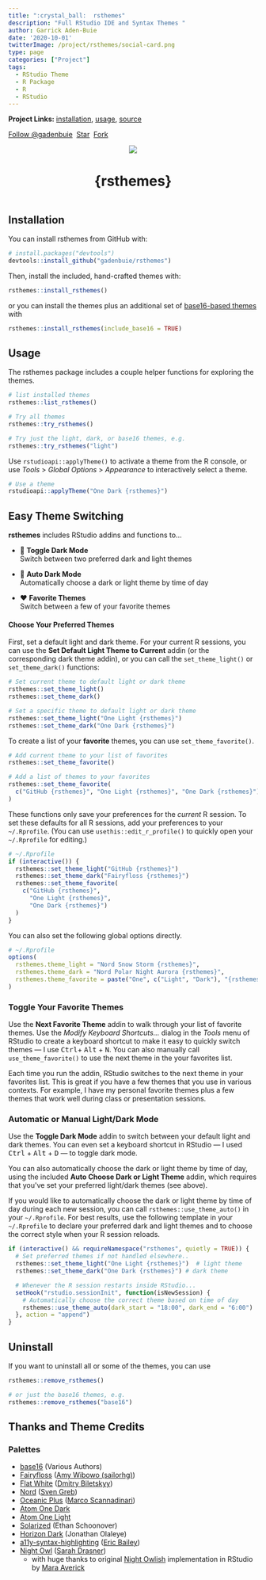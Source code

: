 ```yaml
---
title: ":crystal_ball:  rsthemes"
description: "Full RStudio IDE and Syntax Themes "
author: Garrick Aden-Buie
date: '2020-10-01'
twitterImage: /project/rsthemes/social-card.png
type: page
categories: ["Project"]
tags:
  - RStudio Theme
  - R Package
  - R
  - RStudio
---
```


[gh]: https://github.com/gadenbuie/rsthemes

**Project Links:** [installation](#installation), [usage](#usage), [source][gh]

<!-- https://buttons.github.io/ -->
<a class="github-button" href="https://github.com/gadenbuie" data-show-count="true" aria-label="Follow @gadenbuie on GitHub">Follow @gadenbuie</a>&nbsp;
<a class="github-button" href="https://github.com/gadenbuie/rsthemes" data-icon="octicon-star" data-show-count="true" aria-label="Star gadenbuie/rsthemes on GitHub">Star</a>&nbsp;
<a class="github-button" href="https://github.com/gadenbuie/rsthemes/fork" data-icon="octicon-repo-forked" data-show-count="true" aria-label="Fork gadenbuie/rsthemes on GitHub">Fork</a>

<p align=center>
  <img src="https://raw.githubusercontent.com/gadenbuie/rsthemes/assets/rsthemes.gif">
  <h1 align="center">{rsthemes}</h1>
</p>



<style type="text/css">
#rsthemes-list ul {
  padding-left: 0;
  display: grid;
  grid-template-columns: repeat(3, 1fr);
  align-items: end;
  grid-gap: 0.66em;
}

@media screen and (max-width: 400px) {
  #rsthemes-list ul {
    grid-template-columns: repeat(2, 1fr);
    font-size: 12px;
  }
}

#rsthemes-list li {
  list-style: none;
  position: relative;
}

#rsthemes-list .rstheme-name {
  font-size: 1.1em;
  margin-top: 0;
  padding-right: 50px;
  position: relative;
}

#rsthemes-list .style {
  position: absolute;
  bottom: 0;
  right: 0;
  color: var(--text-mild);
}

#rsthemes-buttons {
  margin-left: auto;
  margin-right: auto;
  width: max-content;
}

#rsthemes-buttons button {
  color: var(--text-dark);
  border-color: var(--primary-dark);
  display: inline-block;
  font-size: 1em;
  padding: 10px;
  padding-left: 35px;
  padding-right: 20px;
  margin-bottom: 1.5em;
  text-decoration: none;
  border-radius: 4px;
  break-inside: avoid;
  white-space: nowrap;
  position: relative;
  text-align: left;
}

#rsthemes-buttons button + button {
  margin-left: 10px;
}

#rsthemes-buttons button:hover,
#rsthemes-buttons button:active,
#rsthemes-buttons button:focus{
  background: var(--text-dark);
  border-color: var(--text-dark);
  color: var(--text-lightest);
}

#rsthemes-buttons .rsthemes-button-active,
#rsthemes-buttons .rsthemes-button-active:hover {
  background: var(--primary-light);
  color: var(--text-lightest);
  border-color: var(--primary-light);
}

#rsthemes-buttons button.rsthemes-button-active::before {
  content: '\2713';
  position: absolute;
  left: 10px;
}
</style>

<script src="//cdnjs.cloudflare.com/ajax/libs/list.js/1.5.0/list.min.js"></script>

<div id="rsthemes-buttons" style="display:none;">
<button class="rsthemes-button-active" id="rsthemes-light" value="rsthemes-is-light">Light</button>
<button class="rsthemes-button-active" id="rsthemes-dark" value="rsthemes-is-dark">Dark</button>
<button id="rsthemes-base16" value="rsthemes-is-base16">Base 16</button>
</div>

<div id="rsthemes-list"><ul class="list"></ul></div>

<script type="text/javascript">
const rsthemesOpts = {
  valueNames: [
    'name',
    'style',
    { name: 'image', attr: 'src' },
    { name: 'imageLink', attr: 'href' }
  ],
  // <a href="{url}" data-featherlight="image">
  item: `<li>
    <div class="rstheme-name"><span class="name"></span><div class="style"></div></div>
    
    <div class="rstheme-image"><a class="imageLink" data-featherlight="image" href="#"><img class="image" src="#" /></a></div>
    </li>`
}

let rsthemesList = undefined
const btns = document.getElementById('rsthemes-buttons')

function filterRsthemesList() {
  if (typeof rsthemesList === 'undefined') return;
  let btn = btns.querySelectorAll('button')
  const state = {
    light: btn[0].classList.contains('rsthemes-button-active'),
    dark: btn[1].classList.contains('rsthemes-button-active'),
    base16: btn[2].classList.contains('rsthemes-button-active')
  }
  rsthemesList.filter(function(item) {
    const value = item.values()
    if (value.isBase16 && !state.base16) {
      return false
    }
    if (!state.light && !state.dark) {
      return true
    }
    if (value.isDark && state.dark) {
      return true
    }
    if (!value.isDark && state.light) {
      return true
    }
    return false
  })
}

const rsthemes = fetch("https://raw.githubusercontent.com/gadenbuie/rsthemes/assets/rsthemes.json")
  .then(response => response.json())
  .then(json => {
    json = json.map(t => {
      t.imageLink = t.image
      t.style = t.isDark ? 'Dark' : 'Light'
      t.name = t.name.replace(' {rsthemes}', '')
      return t
    }).
    sort(t => t.isBase16 ? 1 : -1)
    
    rsthemesList = new List('rsthemes-list', rsthemesOpts, json)
    btns.style.display = 'block'
    filterRsthemesList()
  })
  
btns.querySelectorAll('button').forEach(function(btn) {
  btn.addEventListener('click', function() {
    btn.classList.toggle('rsthemes-button-active')
    filterRsthemesList()
  })
})
</script>


## Installation


You can install rsthemes from GitHub with:

``` r
# install.packages("devtools")
devtools::install_github("gadenbuie/rsthemes")
```

Then, install the included, hand-crafted themes with:

``` r
rsthemes::install_rsthemes()
```

or you can install the themes plus an additional set of [base16-based themes](https://github.com/chriskempson/base16) with

``` r
rsthemes::install_rsthemes(include_base16 = TRUE)
```

## Usage


The rsthemes package includes a couple helper functions for exploring the themes.

``` r
# list installed themes
rsthemes::list_rsthemes()

# Try all themes
rsthemes::try_rsthemes()

# Try just the light, dark, or base16 themes, e.g.
rsthemes::try_rsthemes("light")
```

Use `rstudioapi::applyTheme()` to activate a theme from the R console, or use *Tools* > *Global Options* > *Appearance* to interactively select a theme. 

``` r
# Use a theme
rstudioapi::applyTheme("One Dark {rsthemes}")
```

## Easy Theme Switching


**rsthemes** includes RStudio addins and functions to... <a name="automatic--light-and--dark-mode"></a>

- &#x1F305; **Toggle Dark Mode**<br>Switch between two preferred dark and light themes

- &#x1F303; **Auto Dark Mode**<br>Automatically choose a dark or light theme by time of day

- &#x2764;&#xFE0F; **Favorite Themes**<br>Switch between a few of your favorite themes

#### Choose Your Preferred Themes

First, set a default light and dark theme. For your current R sessions, you can use the **Set Default Light Theme to Current** addin (or the corresponding dark theme addin), or you can call the `set_theme_light()` or `set_theme_dark()` functions:

``` r
# Set current theme to default light or dark theme
rsthemes::set_theme_light()
rsthemes::set_theme_dark()

# Set a specific theme to default light or dark theme
rsthemes::set_theme_light("One Light {rsthemes}")
rsthemes::set_theme_dark("One Dark {rsthemes}")
```

To create a list of your **favorite** themes, you can use `set_theme_favorite()`.

```r
# Add current theme to your list of favorites
rsthemes::set_theme_favorite()

# Add a list of themes to your favorites
rsthemes::set_theme_favorite(
  c("GitHub {rsthemes}", "One Light {rsthemes}", "One Dark {rsthemes}")
)
```

These functions only save your preferences for the _current_ R session. To set these defaults for all R sessions, add your preferences to your `~/.Rprofile`. (You can use `usethis::edit_r_profile()` to quickly open your `~/.Rprofile` for editing.)

```r
# ~/.Rprofile
if (interactive()) {
  rsthemes::set_theme_light("GitHub {rsthemes}")
  rsthemes::set_theme_dark("Fairyfloss {rsthemes}")
  rsthemes::set_theme_favorite(
    c("GitHub {rsthemes}", 
      "One Light {rsthemes}", 
      "One Dark {rsthemes}")
  )
}
```

You can also set the following global options directly.

```r
# ~/.Rprofile
options(
  rsthemes.theme_light = "Nord Snow Storm {rsthemes}",
  rsthemes.theme_dark = "Nord Polar Night Aurora {rsthemes}",
  rsthemes.theme_favorite = paste("One", c("Light", "Dark"), "{rsthemes}")
)
```

### Toggle Your Favorite Themes

Use the **Next Favorite Theme** addin to walk through your list of favorite themes. Use the _Modify Keyboard Shortcuts..._ dialog in the _Tools_ menu of RStudio to create a keyboard shortcut to make it easy to quickly switch themes — I use <kbd>Ctrl</kbd>+ <kbd>Alt</kbd> + <kbd>N</kbd>. You can also manually call `use_theme_favorite()` to use the next theme in the your favorites list.

Each time you run the addin, RStudio switches to the next theme in your favorites list. This is great if you have a few themes that you use in various contexts. For example, I have my personal favorite themes plus a few themes that work well during class or presentation sessions.


### Automatic or Manual Light/Dark Mode

Use the **Toggle Dark Mode** addin to switch between your default light and dark themes. You can even set a keyboard shortcut in RStudio — I used <kbd>Ctrl</kbd> + <kbd>Alt</kbd> + <kbd>D</kbd> — to toggle dark mode.

You can also automatically choose the dark or light theme by time of day, using the included **Auto Choose Dark or Light Theme** addin, which requires that you've set your preferred light/dark themes (see above).

If you would like to automatically choose the dark or light theme by time of day during each new session, you can call `rsthemes::use_theme_auto()` in your `~/.Rprofile`. For best results, use the following template in your `~/.Rprofile` to declare your preferred dark and light themes and to choose the correct style when your R session reloads.

```r
if (interactive() && requireNamespace("rsthemes", quietly = TRUE)) {
  # Set preferred themes if not handled elsewhere..
  rsthemes::set_theme_light("One Light {rsthemes}")  # light theme
  rsthemes::set_theme_dark("One Dark {rsthemes}") # dark theme

  # Whenever the R session restarts inside RStudio...
  setHook("rstudio.sessionInit", function(isNewSession) {
    # Automatically choose the correct theme based on time of day
    rsthemes::use_theme_auto(dark_start = "18:00", dark_end = "6:00")
  }, action = "append")
}
```

## Uninstall


If you want to uninstall all or some of the themes, you can use

``` r
rsthemes::remove_rsthemes()

# or just the base16 themes, e.g.
rsthemes::remove_rsthemes("base16")
```

## Thanks and Theme Credits

### Palettes


- [base16] (Various Authors)
- [Fairyfloss] ([Amy Wibowo (sailorhg)](https://github.com/sailorhg))
- [Flat White][flat-white] ([Dmitry Biletskyy](https://github.com/biletskyy))
- [Nord] ([Sven Greb](https://www.svengreb.de/))
- [Oceanic Plus][oceanic-plus] ([Marco Scannadinari](https://github.com/marcoms))
- [Atom One Dark][one-dark]
- [Atom One Light][one-light]
- [Solarized] (Ethan Schoonover)
- [Horizon Dark][horizon] (Jonathan Olaleye)
- [a11y-syntax-highlighting][a11y-syntax] ([Eric Bailey](https://ericwbailey.design/))
- [Night Owl][night-owl] ([Sarah Drasner](https://sarah.dev/))
  - with huge thanks to original [Night Owlish][night-owlish] 
    implementation in RStudio by [Mara Averick](https://maraaverick.rbind.io/)
    

[base16]: https://github.com/chriskempson/base16
[fairyfloss]: https://github.com/sailorhg/fairyfloss
[flat-white]: https://github.com/biletskyy/flatwhite-syntax
[nord]: https://github.com/arcticicestudio/nord
[oceanic-plus]: https://github.com/marcoms/oceanic-plus
[one-light]: https://github.com/atom/atom/tree/master/packages/one-light-syntax
[one-dark]: https://github.com/atom/atom/tree/master/packages/one-dark-syntax
[solarized]: https://ethanschoonover.com/solarized
[horizon]: https://horizontheme.netlify.app/
[a11y-syntax]: https://github.com/ericwbailey/a11y-syntax-highlighting
[night-owl]: https://github.com/sdras/night-owl-vscode-theme
[night-owlish]: https://github.com/batpigandme/night-owlish

